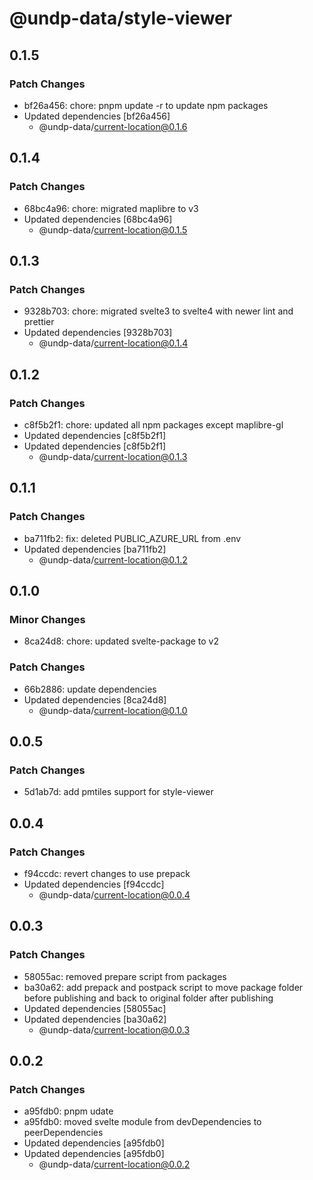 # @undp-data/style-viewer

## 0.1.5

### Patch Changes

- bf26a456: chore: pnpm update -r to update npm packages
- Updated dependencies [bf26a456]
  - @undp-data/current-location@0.1.6

## 0.1.4

### Patch Changes

- 68bc4a96: chore: migrated maplibre to v3
- Updated dependencies [68bc4a96]
  - @undp-data/current-location@0.1.5

## 0.1.3

### Patch Changes

- 9328b703: chore: migrated svelte3 to svelte4 with newer lint and prettier
- Updated dependencies [9328b703]
  - @undp-data/current-location@0.1.4

## 0.1.2

### Patch Changes

- c8f5b2f1: chore: updated all npm packages except maplibre-gl
- Updated dependencies [c8f5b2f1]
- Updated dependencies [c8f5b2f1]
  - @undp-data/current-location@0.1.3

## 0.1.1

### Patch Changes

- ba711fb2: fix: deleted PUBLIC_AZURE_URL from .env
- Updated dependencies [ba711fb2]
  - @undp-data/current-location@0.1.2

## 0.1.0

### Minor Changes

- 8ca24d8: chore: updated svelte-package to v2

### Patch Changes

- 66b2886: update dependencies
- Updated dependencies [8ca24d8]
  - @undp-data/current-location@0.1.0

## 0.0.5

### Patch Changes

- 5d1ab7d: add pmtiles support for style-viewer

## 0.0.4

### Patch Changes

- f94ccdc: revert changes to use prepack
- Updated dependencies [f94ccdc]
  - @undp-data/current-location@0.0.4

## 0.0.3

### Patch Changes

- 58055ac: removed prepare script from packages
- ba30a62: add prepack and postpack script to move package folder before publishing and back to original folder after publishing
- Updated dependencies [58055ac]
- Updated dependencies [ba30a62]
  - @undp-data/current-location@0.0.3

## 0.0.2

### Patch Changes

- a95fdb0: pnpm udate
- a95fdb0: moved svelte module from devDependencies to peerDependencies
- Updated dependencies [a95fdb0]
- Updated dependencies [a95fdb0]
  - @undp-data/current-location@0.0.2
